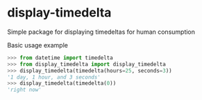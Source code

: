 
# display-timedelta

Simple package for displaying timedeltas for human consumption

Basic usage example

```python
>>> from datetime import timedelta
>>> from display_timedelta import display_timedelta
>>> display_timedelta(timedelta(hours=25, seconds=3))
'1 day, 1 hour, and 3 seconds'
>>> display_timedelta(timedelta(0))
'right now'
```
